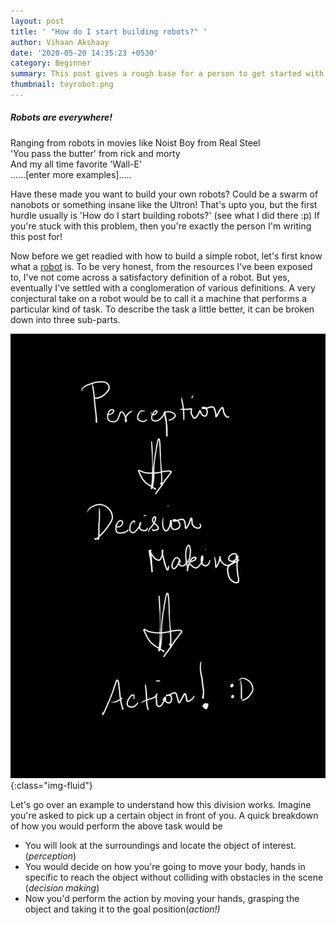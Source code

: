 ```yaml
---
layout: post
title: ' "How do I start building robots?" '
author: Vihaan Akshaay
date: '2020-05-20 14:35:23 +0530'
category: Beginner
summary: This post gives a rough base for a person to get started with robotics
thumbnail: toyrobot.png
---
```


##### Robots are everywhere! 
Ranging from robots in movies like Noist Boy from Real Steel <br />
'You pass the butter' from rick and morty <br />
And my all time favorite 'Wall-E' <br />
......[enter more examples].....  

Have these made you want to build your own robots? Could be a swarm of nanobots or something insane like the Ultron! That's upto you, but the first hurdle usually is 'How do I start building robots?' (see what I did there :p) If you're stuck with this problem, then you're exactly the person I'm writing this post for! 

Now before we get readied with how to build a simple robot, let's first know what a [robot](https://en.wikipedia.org/wiki/Robot) is.
To be very honest, from the resources I've been exposed to, I've not come across a satisfactory definition of a robot. But yes, eventually I've settled with a conglomeration of various definitions. A very conjectural take on a robot would be to call it a machine that performs a particular kind of task. To describe the task a little better, it can be broken down into three sub-parts. 

![](/assets/img/posts/How-Do-I-Build-Robots/Robotflow.jpeg){:class="img-fluid"}

Let's go over an example to understand how this division works. Imagine you're asked to pick up a certain object in front of you. A quick breakdown of how you would perform the above task would be <br/>
 - You will look at the surroundings and locate the object of interest. (*perception*)
- You would decide on how you're going to move your body, hands in specific to reach the object without colliding with obstacles in the scene (*decision making*)
- Now you'd perform the action by moving your hands, grasping the object and taking it to the goal position(*action!)*


